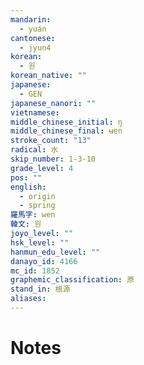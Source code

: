 ```yaml
---
mandarin:
  - yuán
cantonese:
  - jyun4
korean:
  - 원
korean_native: ""
japanese:
  - GEN
japanese_nanori: ""
vietnamese:
middle_chinese_initial: ŋ
middle_chinese_final: ʉɐn
stroke_count: "13"
radical: 水
skip_number: 1-3-10
grade_level: 4
pos: ""
english:
  - origin
  - spring
羅馬字: wen
韓文: 원
joyo_level: ""
hsk_level: ""
hanmun_edu_level: ""
danayo_id: 4166
mc_id: 1852
graphemic_classification: 原
stand_in: 根源
aliases:
---
```


# Notes
